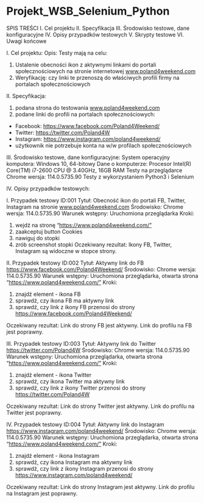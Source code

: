 # Projekt_WSB_Selenium_Python
SPIS TREŚCI
I.	Cel projektu
II.	Specyfikacja
III.	Środowisko testowe, dane konfiguracyjne
IV.	Opisy przypadków testowych
V.	Skrypty testowe
VI.	Uwagi końcowe
 
I.	Cel projektu:
Opis: 	Testy mają na celu:
1.	Ustalenie obecności ikon z aktywnymi linkami do portali społecznościowych na stronie internetowej www.poland4weekend.com
2.	Weryfikację: czy linki te przenoszą do właściwych profili firmy na portalach społecznościowych

II. 	Specyfikacja:
1.	podana strona do testowania www.poland4weekend.com
2.	podane linki do profili na portalach społecznościowych:
- Facebook: https://www.facebook.com/Poland4Weekend/
- Twitter: https://twitter.com/Poland4W
- Instagram: https://www.instagram.com/poland4weekend/
- użytkownik nie potrzebuje konta na w/w profilach społecznościowych

III. 	Środowisko testowe, dane konfiguracyjne:
System operacyjny komputera: Windows 10, 64-bitowy
Dane o komputerze: Procesor Intel(R) Core(TM) i7-2600 CPU @ 3.40GHz, 16GB RAM
Testy na przeglądarce Chrome wersja:  114.0.5735.90
Testy z wykorzystaniem Python3 i Selenium


IV. 	Opisy przypadków testowych:

I.	Przypadek testowy 
ID:001
Tytuł: Obecność ikon do portali FB, Twitter, Instagram na stronie www.poland4weekend.com
Środowisko: Chrome wersja:  114.0.5735.90
Warunek wstępny: Uruchomiona przeglądarka
Kroki:
1.	wejdź na stronę “https://www.poland4weekend.com/”
2.	zaakceptuj button Cookies
3.	nawiguj do stopki
4.	zrób screenshot stopki
Oczekiwany rezultat:
Ikony FB, Twitter, Instagram są widoczne w stopce strony.

II.	Przypadek testowy 
ID:002
Tytuł: Aktywny link do FB https://www.facebook.com/Poland4Weekend/ 
Środowisko: Chrome wersja:  114.0.5735.90
Warunek wstępny: Uruchomiona przeglądarka, otwarta strona “https://www.poland4weekend.com/”
Kroki:
1.	znajdź element - ikona FB 
2.	sprawdź, czy ikona FB ma aktywny link
3.	sprawdź, czy link z ikony FB przenosi do strony  https://www.facebook.com/Poland4Weekend/

Oczekiwany rezultat:
Link do strony FB jest aktywny.
Link do profilu na FB jest poprawny.
		
III.	Przypadek testowy 
ID:003
Tytuł: Aktywny link do Twitter https://twitter.com/Poland4W 
Środowisko: Chrome wersja:  114.0.5735.90
Warunek wstępny: Uruchomiona przeglądarka, otwarta strona “https://www.poland4weekend.com/”
Kroki:
1.	znajdź element - ikona Twitter 
2.	sprawdź, czy ikona Twitter ma aktywny link
3.	sprawdź, czy link z ikony Twitter przenosi do strony  https://twitter.com/Poland4W 

Oczekiwany rezultat:
Link do strony Twitter jest aktywny.
Link do profilu na Twitter jest poprawny.
		
IV.	Przypadek testowy 
ID:004
Tytuł: Aktywny link do Instagram https://www.instagram.com/poland4weekend/
Środowisko: Chrome wersja:  114.0.5735.90
Warunek wstępny: Uruchomiona przeglądarka, otwarta strona “https://www.poland4weekend.com/”
Kroki:
1.	znajdź element - ikona Instagram
2.	sprawdź, czy ikona Instagram ma aktywny link
3.	sprawdź, czy link z ikony Instagram przenosi do strony  https://www.instagram.com/poland4weekend/ 

Oczekiwany rezultat:
Link do strony Instagram jest aktywny.
Link do profilu na Instagram jest poprawny.

